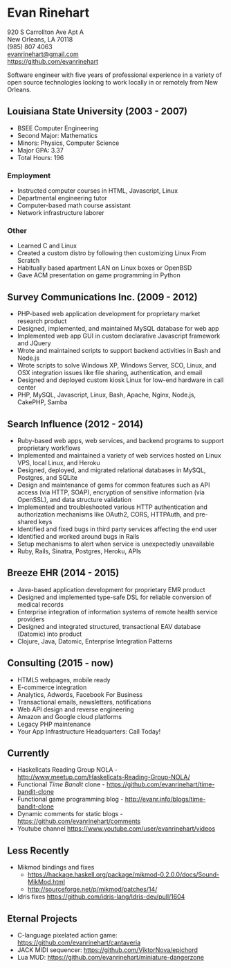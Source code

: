 # Evan Rinehart

920 S Carrollton Ave Apt A<br>
New Orleans, LA 70118<br>
(985) 807 4063<br>
evanrinehart@gmail.com<br>
https://github.com/evanrinehart<br>

Software engineer with five years of professional experience in a variety of
open source technologies looking to work locally in or remotely from New Orleans.

## Louisiana State University (2003 - 2007)

- BSEE Computer Engineering
- Second Major: Mathematics
- Minors: Physics, Computer Science
- Major GPA: 3.37
- Total Hours: 196

### Employment
- Instructed computer courses in HTML, Javascript, Linux
- Departmental engineering tutor
- Computer-based math course assistant
- Network infrastructure laborer

### Other
- Learned C and Linux 
- Created a custom distro by following then customizing Linux From Scratch
- Habitually based apartment LAN on Linux boxes or OpenBSD
- Gave ACM presentation on game programming in Python

## Survey Communications Inc. (2009 - 2012)

- PHP-based web application development for proprietary market research product
- Designed, implemented, and maintained MySQL database for web app
- Implemented web app GUI in custom declarative Javascript framework and JQuery
- Wrote and maintained scripts to support backend activities in Bash and Node.js
- Wrote scripts to solve Windows XP, Windows Server, SCO, Linux, and OSX integration issues like file sharing, authentication, and email
- Designed and deployed custom kiosk Linux for low-end hardware in call center
- PHP, MySQL, Javascript, Linux, Bash, Apache, Nginx, Node.js, CakePHP, Samba

## Search Influence (2012 - 2014)

- Ruby-based web apps, web services, and backend programs to support proprietary workflows
- Implemented and maintained a variety of web services hosted on Linux VPS, local Linux, and Heroku
- Designed, deployed, and migrated relational databases in MySQL, Postgres, and SQLite
- Design and maintenance of gems for common features such as API access (via HTTP, SOAP), encryption of sensitive information (via OpenSSL), and data structure validation
- Implemented and troubleshooted various HTTP authentication and authorization mechanisms like OAuth2, CORS, HTTPAuth, and pre-shared keys
- Identified and fixed bugs in third party services affecting the end user
- Identified and worked around bugs in Rails
- Setup mechanisms to alert when service is unexpectedly unavailable
- Ruby, Rails, Sinatra, Postgres, Heroku, APIs

## Breeze EHR (2014 - 2015)

- Java-based application development for proprietary EMR product
- Designed and implemented type-safe DSL for reliable conversion of medical records
- Enterprise integration of information systems of remote health service providers
- Designed and integrated structured, transactional EAV database (Datomic) into product
- Clojure, Java, Datomic, Enterprise Integration Patterns

## Consulting (2015 - now)

- HTML5 webpages, mobile ready
- E-commerce integration
- Analytics, Adwords, Facebook For Business
- Transactional emails, newsletters, notifications
- Web API design and reverse engineering
- Amazon and Google cloud platforms
- Legacy PHP maintenance
- Your App Infrastructure Headquarters: Call Today!

## Currently

- Haskellcats Reading Group NOLA - http://www.meetup.com/Haskellcats-Reading-Group-NOLA/
- Functional *Time Bandit* clone - https://github.com/evanrinehart/time-bandit-clone
- Functional game programming blog - http://evanr.info/blogs/time-bandit-clone
- Dynamic comments for static blogs - https://github.com/evanrinehart/comments
- Youtube channel https://www.youtube.com/user/evanrinehart/videos

## Less Recently

- Mikmod bindings and fixes
  - https://hackage.haskell.org/package/mikmod-0.2.0.0/docs/Sound-MikMod.html
  - http://sourceforge.net/p/mikmod/patches/14/
- Idris fixes https://github.com/idris-lang/Idris-dev/pull/1604

## Eternal Projects

- C-language pixelated action game: https://github.com/evanrinehart/cantaveria
- JACK MIDI sequencer: https://github.com/ViktorNova/epichord
- Lua MUD: https://github.com/evanrinehart/miniature-dangerzone
